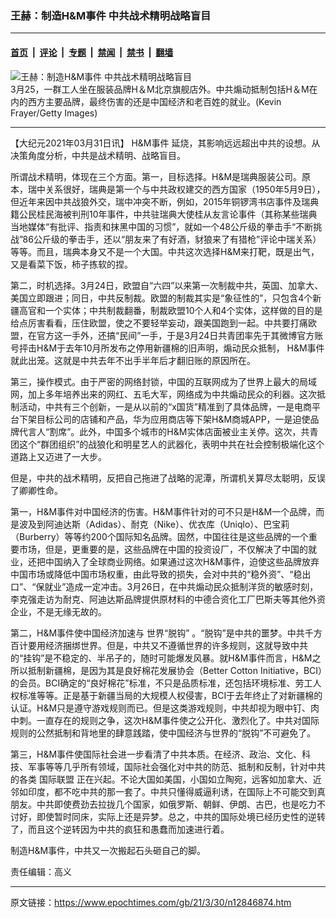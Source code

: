 ### 王赫：制造H&M事件 中共战术精明战略盲目

---

#### [首页](../../../..?n12846874) &nbsp;|&nbsp; [评论](../../../../../epoch-comment?n12846874) &nbsp;|&nbsp; [专题](../../../../../epoch-special?n12846874) &nbsp;|&nbsp; [禁闻](../../../../../epoch-news?n12846874) &nbsp;|&nbsp; [禁书](../../../../../books?n12846874) &nbsp;|&nbsp; [翻墙](https://github.com/gfw-breaker/nogfw/blob/master/README.md?n12846874)


<div><img alt="王赫：制造H&amp;M事件 中共战术精明战略盲目" class="attachment-djy_600_400 size-djy_600_400 wp-post-image" src="https://i.epochtimes.com/assets/uploads/2021/03/GettyImages-12319262741-600x400.jpg"/>
<div class="caption">
 3月25，一群工人坐在服装品牌H＆M北京旗舰店外。中共煽动抵制包括H＆M在内的西方主要品牌，最终伤害的还是中国经济和老百姓的就业。(Kevin Frayer/Getty Images)
</div></div><hr/><div class="post_content" id="artbody" itemprop="articleBody">
 <!-- article content begin -->
 <p>
  【大纪元2021年03月31日讯】
  <ok href="https://www.epochtimes.com/gb/tag/hm%E4%BA%8B%E4%BB%B6.html">
   H&amp;M事件
  </ok>
  延烧，其影响远远超出中共的设想。从决策角度分析，中共是战术精明、战略盲目。
 </p>
 <p>
  所谓战术精明，体现在三个方面。第一，目标选择。H&amp;M是瑞典服装公司。原本，瑞中关系很好，瑞典是第一个与中共政权建交的西方国家（1950年5月9日），但近年来因中共战狼外交，瑞中冲突不断，例如，2015年铜锣湾书店事件及瑞典籍公民桂民海被判刑10年事件，中共驻瑞典大使桂从友言论事件（其称某些瑞典当地媒体“有批评、指责和抹黑中国的习惯”，就如一个48公斤级的拳击手“不断挑战”86公斤级的拳击手，还以“朋友来了有好酒，豺狼来了有猎枪”评论中瑞关系）等等。而且，瑞典本身又不是一个大国。中共这次选择H&amp;M来打靶，既是出气，又是看菜下饭，柿子拣软的捏。
 </p>
 <p>
  第二，时机选择。3月24日，欧盟自“六四”以来第一次制裁中共，英国、加拿大、美国立即跟进；同日，中共反制裁。欧盟的制裁其实是“象征性的”，只包含4个新疆高官和一个实体；中共制裁翻番，制裁欧盟10个人和4个实体，这样做的目的是给点厉害看看，压住欧盟，使之不要轻举妄动，跟美国跑到一起。中共要打痛欧盟，在官方这一手外，还搞“民间”一手，于是3月24日共青团率先于其微博官方账号抨击H&amp;M于去年10月所发布之停用新疆棉的旧声明，煽动民众抵制，
  <ok href="https://www.epochtimes.com/gb/tag/hm%E4%BA%8B%E4%BB%B6.html">
   H&amp;M事件
  </ok>
  就此出笼。这就是中共去年不出手半年后才翻旧账的原因所在。
 </p>
 <p>
  第三，操作模式。由于严密的网络封锁，中国的互联网成为了世界上最大的局域网，加上多年培养出来的网红、五毛大军，网络成为中共煽动民众的利器。这次抵制活动，中共有三个创新，一是从以前的“x国货”精准到了具体品牌，一是电商平台下架目标公司的店铺和产品，华为应用商店等下架H&amp;M商城APP，一是迫使品牌代言人“割席”。此外，中国多个城市的H&amp;M实体店面被业主关停。这次，共青团这个“群团组织”的战狼化和明星艺人的武器化，表明中共在社会控制极端化这个道路上又迈进了一大步。
 </p>
 <p>
  但是，中共的战术精明，反把自己拖进了战略的泥潭，所谓机关算尽太聪明，反误了卿卿性命。
 </p>
 <p>
  第一，H&amp;M事件对中国经济的伤害。H&amp;M事件针对的可不只是H&amp;M一个品牌，而是波及到阿迪达斯（Adidas）、耐克（Nike）、优衣库（Uniqlo）、巴宝莉（Burberry）等等约200个国际知名品牌。固然，中国往往是这些品牌的一个重要市场，但是，更重要的是，这些品牌在中国的投资设厂，不仅解决了中国的就业，还把中国纳入了全球商业网络。如果通过这次H&amp;M事件，迫使这些品牌放弃中国市场或降低中国市场权重，由此导致的损失，会对中共的“稳外资”、“稳出口”、“保就业”造成一定冲击。3月26日，在中共煽动民众抵制洋货的敏感时刻，李克强走访为耐克、阿迪达斯品牌提供原材料的中德合资化工厂巴斯夫等其他外资企业，不是无缘无故的。
 </p>
 <p>
  第二，H&amp;M事件使中国经济加速与
  <ok href="https://www.epochtimes.com/gb/tag/%E4%B8%96%E7%95%8C%E2%80%9C%E8%84%B1%E9%92%A9%E2%80%9D.html">
   世界“脱钩”
  </ok>
  。“脱钩”是中共的噩梦。中共千方百计要用经济捆绑世界。但是，中共又不遵循世界的许多规则，这就导致中共的“挂钩”是不稳定的、半吊子的，随时可能爆发风暴。就H&amp;M事件而言，H&amp;M之所以抵制新疆棉，是因为其是良好棉花发展协会（Better Cotton Initiative，BCI）的会员。BCI确定的“良好棉花”标准，不只是品质标准，还包括环境标准、劳工人权标准等等。正是基于新疆当局的大规模人权侵害，BCI于去年终止了对新疆棉的认证。H&amp;M只是遵守游戏规则而已。但是这类游戏规则，中共却视为眼中钉、肉中刺。一直存在的规则之争，这次H&amp;M事件使之公开化、激烈化了。中共对国际规则的公然抵制和背地里的肆意践踏，使中国经济与世界的“脱钩”不可避免了。
 </p>
 <p>
  第三，H&amp;M事件使国际社会进一步看清了中共本质。在经济、政治、文化、科技、军事等等几乎所有领域，国际社会强化对中共的防范、抵制和反制，针对中共的各类
  <ok href="https://www.epochtimes.com/gb/tag/%E5%9B%BD%E9%99%85%E8%81%94%E7%9B%9F.html">
   国际联盟
  </ok>
  正在兴起。不论大国如美国，小国如立陶宛，远客如加拿大、近邻如印度，都不吃中共的那一套了。中共只懂得威逼利诱，在国际上不可能交到真朋友。中共即使费劲去拉拢几个国家，如俄罗斯、朝鲜、伊朗、古巴，也是吃力不讨好，即使暂时同床，实际上还是异梦。总之，中共的国际处境已经历史性的逆转了，而且这个逆转因为中共的疯狂和愚蠢而加速进行着。
 </p>
 <p>
  制造H&amp;M事件，中共又一次搬起石头砸自己的脚。
 </p>
 <p>
  责任编辑：高义
 </p>
 <!-- article content end -->
 <div id="below_article_ad">
 </div>
</div>


---

原文链接：https://www.epochtimes.com/gb/21/3/30/n12846874.htm